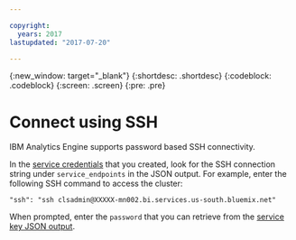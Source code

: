 ```yaml
---

copyright:
  years: 2017
lastupdated: "2017-07-20"

---
```


<!-- Attribute definitions -->
{:new_window: target="_blank"}
{:shortdesc: .shortdesc}
{:codeblock: .codeblock}
{:screen: .screen}
{:pre: .pre}


# Connect using SSH

IBM Analytics Engine supports password based SSH connectivity.

In the [service credentials](./Retrieve-service-credentials-and-service-end-points.html#viewing-the-service-key) that you created, look for the SSH connection string under `service_endpoints` in the JSON output. For example, enter the following SSH command to access the cluster:

```
"ssh": "ssh clsadmin@XXXXX-mn002.bi.services.us-south.bluemix.net"
```

When prompted, enter the `password` that you can retrieve  from the [service key JSON output](./Retrieve-service-credentials-and-service-end-points.html#viewing-the-service-key).
